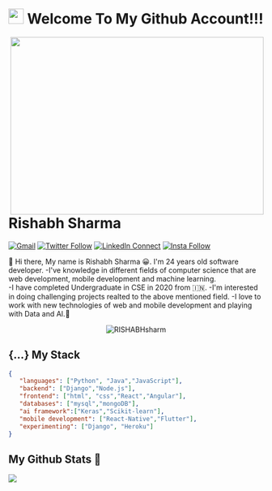 <h1 align="center"><img src="https://emojis.slackmojis.com/emojis/images/1531849430/4246/blob-sunglasses.gif?1531849430" width="30"/> Welcome To My Github Account!!!</h1>

<a target="_blank" href="https://github.com/RISHABHsharm/"><img width="500" height="350" align="right" src="https://encrypted-tbn0.gstatic.com/images?q=tbn:ANd9GcSPgJTmmX_GzSVXYpk_ivxLC7QjyxUqLPm37Q&usqp=CAU"></a>
# Rishabh Sharma

[![Gmail](https://img.shields.io/badge/%20-Send%20Mail-black?color=14171A&labelColor=ef5350&logo=gmail&logoColor=ffffff)](mailto:rishabhsharma3108@gmail.com?subject=From%20GitHub&cc=rishabhsharma31081997@gmail.com&body=Hi,%20there.%20Found%20you%20from%20GitHub.)
[![Twitter Follow](https://img.shields.io/badge/dynamic/json.svg?color=14171A&labelColor=37474f&logo=twitter&logoColor=4fc3f7&label=&query=%24[0].followers_count&url=https%3A%2F%2Fcdn.syndication.twimg.com%2Fwidgets%2Ffollowbutton%2Finfo.json%3Fscreen_names%3Drishabhsharmaaa&suffix=%20Followers)](https://twitter.com/rishabhsharmaaa)
[![LinkedIn Connect](https://img.shields.io/badge/%20-Connect-black?color=14171A&labelColor=212121&logo=linkedin&logoColor=ffffff)](https://www.linkedin.com/in/rishabh-sharma-31081997/)
[![Insta Follow](https://img.shields.io/badge/%20-Follow-black?color=14171A&labelColor=d81b60&logo=instagram&logoColor=ffffff)](https://www.instagram.com/rishabhsharma3108/)

:wave: Hi there, My name is Rishabh Sharma 😀. I'm 24 years old software developer.
-I've knowledge in different fields of computer science that are web development, mobile development and machine learning.  
-I have completed Undergraduate in CSE in 2020 from :india:. 
-I'm interested in doing challenging projects realted to the above mentioned field. 
-I love to work with new technologies of web and mobile development and playing with Data and AI.🤖
<p align="center"> <img src="https://komarev.com/ghpvc/?username=RISHABHsharm" alt="RISHABHsharm" /> </p>

## {...} My Stack

```json
{
   "languages": ["Python", "Java","JavaScript"],
   "backend": ["Django","Node.js"],
   "frontend": ["html", "css","React","Angular"],
   "databases": ["mysql","mongoDB"],
   "ai framework":["Keras","Scikit-learn"],
   "mobile development": ["React-Native","Flutter"],
   "experimenting": ["Django", "Heroku"]
}
```

## My Github Stats :tada: 


<p align="left">
  <a href="https://github.com/RISHABHsharm"> <img align="center" src="https://github-readme-stats.anuraghazra1.vercel.app/api/top-langs/?username=RISHABHsharm&layout=compact&theme=radical" />
</a>
</p>


